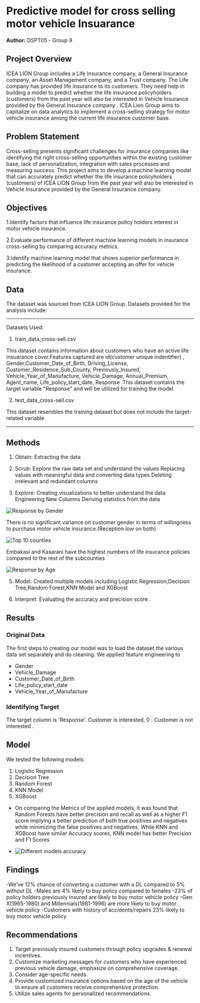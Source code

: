 # Predictive model for cross selling motor vehicle Insuarance

**Author:** DSPT05 - Group 9

## Project Overview

ICEA LION Group includes a Life Insurance company, a General Insurance company, an Asset Management company, and a Trust company. The Life company has provided life insurance to its
customers.  They need help in building a model to predict whether the life insurance policyholders (customers) from the past year will also be interested in Vehicle Insurance provided
by the General Insurance company . ICEA Lion Group aims to capitalize on data analytics to implement a cross-selling strategy for motor vehicle insurance among the current life insurance customer base.


## Problem Statement

Cross-selling presents significant challenges for insurance companies like identifying the right cross-selling opportunities within the existing customer base, lack of personalization, integration with sales processes and measuring success. This project aims to develop a machine learning model that can accurately predict whether the life insurance policyholders (customers) of ICEA LION Group from the past year will also be interested in Vehicle Insurance provided by the General Insurance company.


## Objectives 

1.Identify factors that influence life insurance policy holders interest in motor vehicle insurance.


2.Evaluate performance of different machine learning models in insurance cross-selling by comparing accuracy metrics.


3.Identify machine learning model that shows superior performance in predicting the likelihood of a customer accepting an offer for vehicle insurance.


## Data 

The dataset was sourced from ICEA LION Group. Datasets provided for the analysis include:


***
Datasets Used:

1.  train_data_cross-sell.csv
   
This dataset contains information about customers who have an active  life insuarance cover.Features captured are id(customer unique indentifier) , Gender,Customer_Date_of_Birth, Driving_License, Customer_Residence_Sub_County, Previously_Insured, Vehicle_Year_of_Manufacture, Vehicle_Damage, Annual_Premium, Agent_name, Life_policy_start_date, Response .This dataset contains the target variable "Response" and will be utilized for training the model  

2. test_data_cross-sell.csv

This dataset resembles the training dataset but does not include the target-related variable


***
   
   
## Methods

1. Obtain:
Extracting the data 


2. Scrub:
Explore the raw data set and understand the values
Replacing values with meaningful data and converting data types
Deleting irrelevant and redundant columns

3. Explore:
Creating visualizations to better understand the data
Engineering New Columns
Deriving statistics from the data

![Response by Gender](https://github.com/rbgesembe/Predictive-Modeling-for-Cross-Selling-Motor-Vehicle-Insurance/assets/146054184/5d10bf73-b4d3-4539-8c4f-a02e9f96e536)

There is no significant variance on customer gender in terms of willingness to purchase motor vehicle insurance.(Reception low on both)



![Top 10 counties ](https://github.com/rbgesembe/Predictive-Modeling-for-Cross-Selling-Motor-Vehicle-Insurance/assets/146054184/75832b2a-d8ce-4e62-a9ac-3f0540bb32d0)

Embakasi and Kasarani have the highest numbers of life insurance policies compared to the rest of the subcounties



![Response by Age](https://github.com/rbgesembe/Predictive-Modeling-for-Cross-Selling-Motor-Vehicle-Insurance/assets/146054184/5b38edc5-ddcf-412c-ac60-9bd80f3e2d31)


5. Model:
Created multiple models including Logistic Regression,Decision Tree,Random Forest,KNN Model and XGBoost


6. Interpret:
Evaluating the accuracy and precision score .


## Results

### Original Data

The first steps to creating our model was to load the dataset the various data set separately and do cleaning.
We applied feature engineering to  

   * Gender
   * Vehicle_Damage
   * Customer_Date_of_Birth
   * Life_policy_start_date
   * Vehicle_Year_of_Manufacture


### Identifying Target
The target column is 'Response'. Customer is interested, 0 : Customer is not interested .


## Model
We tested the following models:
1. Logistic Regression
2. Decision Tree
3. Random Forest
4. KNN Model
5. XGBoost

- On comparing the Metrics of the applied models, it was found that Random Forests have better precision and recall as well as a higher F1 score implying a better prediction of both true positives and negatives while minimizing the false positives and negatives. While KNN and XGBoost have similar Accuracy scores, KNN model has better Precision and F1 Scores
  
- ![Different models accuracy](https://github.com/rbgesembe/Predictive-Modeling-for-Cross-Selling-Motor-Vehicle-Insurance/assets/146054184/db104398-3c57-4c41-8d37-433d76aa9035)
  


## Findings
-We’ve 12% chance of converting a customer with a DL compared to 5% without DL
-Males are 4% likely to buy policy compared to females
-23% of policy holders previously insured are likely to buy motor vehicle policy
-Gen X(1965-1980) and Millennials(1981-1996) are more likely to buy motor vehicle policy
-Customers with history of accidents/repairs 23% likely to buy motor vehicle policy


## Recommendations

1. Target previously insured customers through policy upgrades & renewal incentives.
2. Customize marketing messages for customers who have experienced previous vehicle damage, emphasize on comprehensive coverage.
3. Consider age-specific needs.
4. Provide customized insurance options based on the age of the vehicle to ensure all customers receive comprehensive protection.
5. Utilize sales agents for personalized recommendations.





